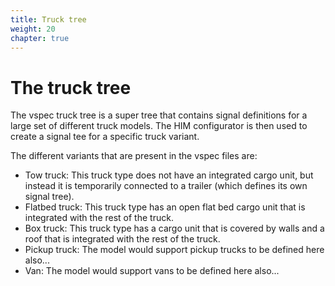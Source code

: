 ```yaml
---
title: Truck tree
weight: 20
chapter: true
---
```


# The truck tree
The vspec truck tree is a super tree that contains signal definitions for a large set of different truck models.
The HIM configurator is then used to create a signal tee for a specific truck variant.

The different variants that are present in the vspec files are:
* Tow truck: This truck type does not have an integrated cargo unit, but instead it is temporarily connected to a trailer (which defines its own signal tree).
* Flatbed truck: This truck type has an open flat bed cargo unit that is integrated with the rest of the truck.
* Box truck: This truck type has a cargo unit that is covered by walls and a roof that is integrated with the rest of the truck.
* Pickup truck: The model would support pickup trucks to be defined here also...
* Van: The model would support vans to be defined here also...

